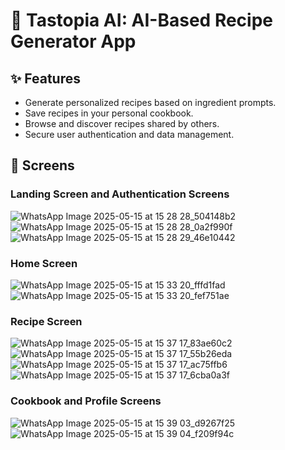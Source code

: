 # 🥗 Tastopia AI: AI-Based Recipe Generator App

## ✨ Features
- Generate personalized recipes based on ingredient prompts.
- Save recipes in your personal cookbook.
- Browse and discover recipes shared by others.
- Secure user authentication and data management.

## 📱 Screens

### **Landing Screen and Authentication Screens**

![WhatsApp Image 2025-05-15 at 15 28 28_504148b2](https://github.com/user-attachments/assets/48658edc-db8d-462c-ab50-aff22adbf657) ![WhatsApp Image 2025-05-15 at 15 28 28_0a2f990f](https://github.com/user-attachments/assets/0fbf3127-de31-4cf7-83a0-ffeece892774) ![WhatsApp Image 2025-05-15 at 15 28 29_46e10442](https://github.com/user-attachments/assets/bc63191b-ac45-4d64-9e59-5bfb7beb9002)



### **Home Screen**

![WhatsApp Image 2025-05-15 at 15 33 20_fffd1fad](https://github.com/user-attachments/assets/ea2d6c79-a8d4-4d62-9675-5a28ab8773ab) ![WhatsApp Image 2025-05-15 at 15 33 20_fef751ae](https://github.com/user-attachments/assets/840c5383-b507-4131-b7e1-595da11411d0)



### **Recipe Screen**

![WhatsApp Image 2025-05-15 at 15 37 17_83ae60c2](https://github.com/user-attachments/assets/d6d7c641-d0c1-4435-ac4b-b7c2db6b4272) ![WhatsApp Image 2025-05-15 at 15 37 17_55b26eda](https://github.com/user-attachments/assets/5634a47b-1f3b-49af-9a16-68eabc49a7cb) ![WhatsApp Image 2025-05-15 at 15 37 17_ac75ffb6](https://github.com/user-attachments/assets/19b4658b-a52c-43ab-8576-1b2dbeeab6c3) ![WhatsApp Image 2025-05-15 at 15 37 17_6cba0a3f](https://github.com/user-attachments/assets/1ec082de-c3a0-41f8-9c78-48649aa39628)



### **Cookbook and Profile Screens**

![WhatsApp Image 2025-05-15 at 15 39 03_d9267f25](https://github.com/user-attachments/assets/77752e98-18bc-461b-9be4-637961d9d150) ![WhatsApp Image 2025-05-15 at 15 39 04_f209f94c](https://github.com/user-attachments/assets/bfa693ee-d77c-4431-a5e8-9619a069047f)

